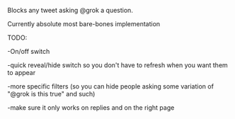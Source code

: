 Blocks any tweet asking @grok a question. 

Currently absolute most bare-bones implementation

TODO:

-On/off switch

-quick reveal/hide switch so you don't have to refresh when you want them to appear

-more specific filters (so you can hide people asking some variation of "@grok is this true" and such)

-make sure it only works on replies and on the right page
